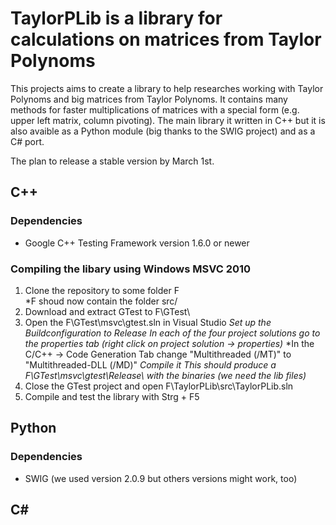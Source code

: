 TaylorPLib is a library for calculations on matrices from Taylor Polynoms
=========================================================================

This projects aims to create a library to help researches working with Taylor Polynoms and big matrices from Taylor Polynoms. It contains many methods for faster multiplications of matrices with a special form (e.g. upper left matrix, column pivoting). The main library it written in C++ but it is also avaible as a Python module (big thanks to the SWIG project) and as a C# port.

The plan to release a stable version by March 1st.


C++
---
### Dependencies
- Google C++ Testing Framework version 1.6.0 or newer

### Compiling the libary using Windows MSVC 2010
1. Clone the repository to some folder F  
   *F shoud now contain the folder src/
2. Download and extract GTest to F\GTest\
3. Open the F\GTest\msvc\gtest.sln in Visual Studio 
   *Set up the Buildconfiguration to Release*
   *In each of the four project solutions go to the properties tab (right click on project solution -> properties)*
   *In the C/C++ -> Code Generation Tab change "Multithreaded (/MT)" to "Multithreaded-DLL (/MD)"
   *Compile it*
   *This should produce a F\GTest\msvc\gtest\Release\ with the binaries (we need the lib files)*
4. Close the GTest project and open F\TaylorPLib\src\TaylorPLib.sln
5. Compile and test the library with Strg + F5


Python
------

### Dependencies
- SWIG (we used version 2.0.9 but others versions might work, too)


C#
--

